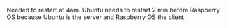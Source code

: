 Needed to restart at 4am. Ubuntu needs to restart 2 min before Raspberry OS because Ubuntu is the server and Raspberry OS the client.